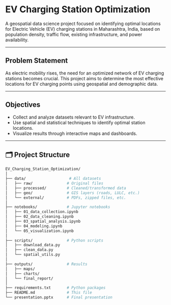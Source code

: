
#  EV Charging Station Optimization

A geospatial data science project focused on identifying optimal locations for Electric Vehicle (EV) charging stations in Maharashtra, India, based on population density, traffic flow, existing infrastructure, and power availability.

---

##  Problem Statement

As electric mobility rises, the need for an optimized network of EV charging stations becomes crucial. This project aims to determine the most effective locations for EV charging points using geospatial and demographic data.

---

##  Objectives

- Collect and analyze datasets relevant to EV infrastructure.
- Use spatial and statistical techniques to identify optimal station locations.
- Visualize results through interactive maps and dashboards.

---

## 🗂️ Project Structure

```bash
EV_Charging_Station_Optimization/
│
├── data/                   # All datasets
│   ├── raw/               # Original files
│   ├── processed/         # Cleaned/transformed data
│   ├── geo/               # GIS layers (roads, LULC, etc.)
│   └── external/          # PDFs, zipped files, etc.
│
├── notebooks/             # Jupyter notebooks
│   ├── 01_data_collection.ipynb
│   ├── 02_data_cleaning.ipynb
│   ├── 03_spatial_analysis.ipynb
│   ├── 04_modeling.ipynb
│   └── 05_visualization.ipynb
│
├── scripts/               # Python scripts
│   ├── download_data.py
│   ├── clean_data.py
│   └── spatial_utils.py
│
├── outputs/               # Results
│   ├── maps/
│   ├── charts/
│   └── final_report/
│
├── requirements.txt       # Python packages
├── README.md              # This file
└── presentation.pptx      # Final presentation

